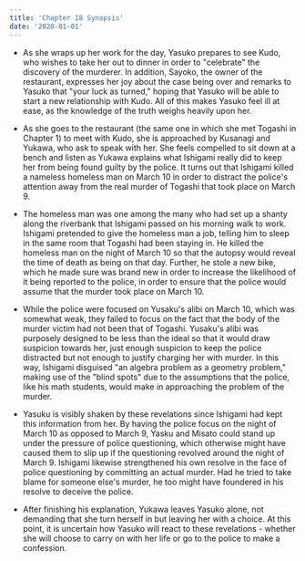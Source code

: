 ```yaml
---
title: 'Chapter 18 Synopsis'
date: '2020-01-01'
---
```


- As she wraps up her work for the day, Yasuko prepares to see Kudo, who wishes to take her out to dinner in order to "celebrate" the discovery of the murderer. In addition, Sayoko, the owner of the restaurant, expresses her joy about the case being over and remarks to Yasuko that "your luck as turned," hoping that Yasuko will be able to start a new relationship with Kudo. All of this makes Yasuko feel ill at ease, as the knowledge of the truth weighs heavily upon her.

- As she goes to the restaurant (the same one in which she met Togashi in Chapter 1) to meet with Kudo, she is approached by Kusanagi and Yukawa, who ask to speak with her. She feels compelled to sit down at a bench and listen as Yukawa explains what Ishigami really did to keep her from being found guilty by the police. It turns out that Ishigami killed a nameless homeless man on March 10 in order to distract the police's attention away from the real murder of Togashi that took place on March 9.

- The homeless man was one among the many who had set up a shanty along the riverbank that Ishigami passed on his morning walk to work. Ishigami pretended to give the homeless man a job, telling him to sleep in the same room that Togashi had been staying in. He killed the homeless man on the night of March 10 so that the autopsy would reveal the time of death as being on that day. Further, he stole a new bike, which he made sure was brand new in order to increase the likelihood of it being reported to the police, in order to ensure that the police would assume that the murder took place on March 10.

- While the police were focused on Yusaku's alibi on March 10, which was somewhat weak, they failed to focus on the fact that the body of the murder victim had not been that of Togashi. Yusaku's alibi was purposely designed to be less than the ideal so that it would draw suspicion towards her, just enough suspicion to keep the police distracted but not enough to justify charging her with murder. In this way, Ishigami disguised "an algebra problem as a geometry problem," making use of the "blind spots" due to the assumptions that the police, like his math students, would make in approaching the problem of the murder.

- Yasuku is visibly shaken by these revelations since Ishigami had kept this information from her. By having the police focus on the night of March 10 as opposed to March 9, Yasku and Misato could stand up under the pressure of police questioning, which otherwise might have caused them to slip up if the questioning revolved around the night of March 9. Ishigami likewise strengthened his own resolve in the face of police questioning by committing an actual murder. Had he tried to take blame for someone else's murder, he too might have foundered in his resolve to deceive the police.

- After finishing his explanation, Yukawa leaves Yasuko alone, not demanding that she turn herself in but leaving her with a choice. At this point, it is uncertain how Yasuko will react to these revelations - whether she will choose to carry on with her life or go to the police to make a confession.